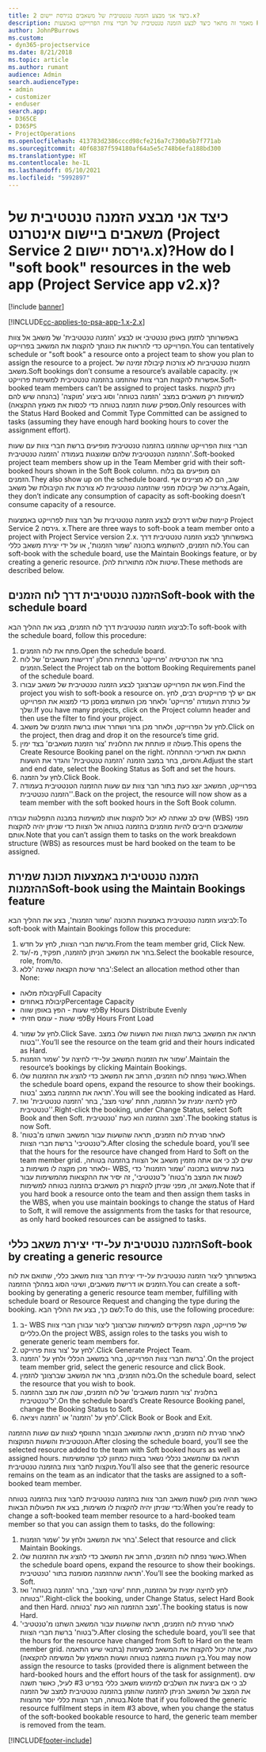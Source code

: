 ```yaml
---
title: כיצד אני מבצע ‏‫הזמנה טנטטיבית‬‬ של משאבים בגירסת יישום 2.x?
description: מאמר זה מתאר כיצד לבצע הזמנה טנטטיבית של חברי צוות הפרוייקט באמצעות Project Service.
author: JohnPBurrows
ms.custom:
- dyn365-projectservice
ms.date: 8/21/2018
ms.topic: article
ms.author: rumant
audience: Admin
search.audienceType:
- admin
- customizer
- enduser
search.app:
- D365CE
- D365PS
- ProjectOperations
ms.openlocfilehash: 413783d2386cccd98cfe216a7c7300a5b7f771ab
ms.sourcegitcommit: 40f68387f594180af64a5e5c748b6efa188bd300
ms.translationtype: HT
ms.contentlocale: he-IL
ms.lasthandoff: 05/10/2021
ms.locfileid: "5992897"
---
```

# <a name="how-do-i-soft-book-resources-in-the-web-app-project-service-app-v2x"></a><span data-ttu-id="08d81-103">כיצד אני מבצע ‏‫הזמנה טנטטיבית‬‬ של משאבים ביישום אינטרנט (Project Service גירסת יישום 2.x)?</span><span class="sxs-lookup"><span data-stu-id="08d81-103">How do I "soft book" resources in the web app (Project Service app v2.x)?</span></span>

[!include [banner](../includes/psa-now-project-operations.md)]

[!INCLUDE[cc-applies-to-psa-app-1.x-2.x](../includes/cc-applies-to-psa-app-1x-2x.md)]

<span data-ttu-id="08d81-104">באפשרותך לתזמן באופן טנטטיבי או לבצע 'הזמנה טנטטיבית' של משאב אל צוות הפרוייקט כדי להראות את כוונתך להקצות את המשאב בפרוייקט.</span><span class="sxs-lookup"><span data-stu-id="08d81-104">You can tentatively schedule or "soft book" a resource onto a project team to show you plan to assign the resource to a project.</span></span> <span data-ttu-id="08d81-105">הזמנות טנטטיביות לא צורכות קיבולת זמינה של משאב.</span><span class="sxs-lookup"><span data-stu-id="08d81-105">Soft bookings don’t consume a resource’s available capacity.</span></span> <span data-ttu-id="08d81-106">אין אפשרות להקצות חברי צוות שהוזמנו בהזמנה טנטטיבית למשימות פרוייקט.</span><span class="sxs-lookup"><span data-stu-id="08d81-106">Soft-booked team members can’t be assigned to project tasks.</span></span> <span data-ttu-id="08d81-107">ניתן להקצות למשימות רק משאבים במצב 'הזמנה בטוחה' וסוג ביצוע 'מוקצה' (בהנחה שיש להם מספיק שעות הזמנה בטוחה כדי לכסות את מאמץ ההקצאה).</span><span class="sxs-lookup"><span data-stu-id="08d81-107">Only resources with the Status Hard Booked and Commit Type Committed can be assigned to tasks (assuming they have enough hard booking hours to cover the assignment effort).</span></span>

<span data-ttu-id="08d81-108">חברי צוות הפרוייקט שהוזמנו בהזמנה טנטטיבית מופיעים ברשת חברי צוות עם שעות ההזמנה הטנטטיבית שלהם שמוצגות בעמודה 'הזמנה טנטטיבית'.</span><span class="sxs-lookup"><span data-stu-id="08d81-108">Soft-booked project team members show up in the Team Member grid with their soft-booked hours shown in the Soft Book column.</span></span> <span data-ttu-id="08d81-109">הם מופיעים גם בלוח הזמנים.</span><span class="sxs-lookup"><span data-stu-id="08d81-109">They also show up on the schedule board.</span></span> <span data-ttu-id="08d81-110">שוב, הם לא מציינים אף צריכה של קיבולת מפני שהזמנה טנטטיבית לא צורכת את הקיבולת של משאב.</span><span class="sxs-lookup"><span data-stu-id="08d81-110">Again, they don’t indicate any consumption of capacity as soft-booking doesn’t consume capacity of a resource.</span></span>

<span data-ttu-id="08d81-111">קיימות שלוש דרכים לבצע הזמנה טנטטיבית של חבר צוות לפרוייקט באמצעות Project Service גירסה 2. x.</span><span class="sxs-lookup"><span data-stu-id="08d81-111">There are three ways to soft-book a team member onto a project with Project Service version 2.x.</span></span> <span data-ttu-id="08d81-112">באפשרותך לבצע הזמנה טנטטיבית דרך לוח הזמנים, להשתמש בתכונה 'שמור הזמנות', או על ידי יצירת משאב כללי.</span><span class="sxs-lookup"><span data-stu-id="08d81-112">You can soft-book with the schedule board, use the Maintain Bookings feature, or by creating a generic resource.</span></span> <span data-ttu-id="08d81-113">שיטות אלה מתוארות להלן.</span><span class="sxs-lookup"><span data-stu-id="08d81-113">These methods are described below.</span></span>

## <a name="soft-book-with-the-schedule-board"></a><span data-ttu-id="08d81-114">הזמנה טנטטיבית דרך לוח הזמנים</span><span class="sxs-lookup"><span data-stu-id="08d81-114">Soft-book with the schedule board</span></span>

<span data-ttu-id="08d81-115">לביצוע הזמנה טנטטיבית דרך לוח הזמנים, בצע את ההליך הבא:</span><span class="sxs-lookup"><span data-stu-id="08d81-115">To soft-book with the schedule board, follow this procedure:</span></span> 
1. <span data-ttu-id="08d81-116">פתח את לוח הזמנים.</span><span class="sxs-lookup"><span data-stu-id="08d81-116">Open the schedule board.</span></span>
2. <span data-ttu-id="08d81-117">בחר את הכרטיסיה 'פרוייקט' בתחתית החלון 'דרישות משאבים' של לוח הזמנים.</span><span class="sxs-lookup"><span data-stu-id="08d81-117">Select the Project tab on the bottom Booking Requirements panel of the schedule board.</span></span>
3. <span data-ttu-id="08d81-118">חפש את הפרוייקט שברצונך לבצע הזמנה טנטטיבית של משאב עבורו.</span><span class="sxs-lookup"><span data-stu-id="08d81-118">Find the project you wish to soft-book a resource on.</span></span> <span data-ttu-id="08d81-119">אם יש לך פרוייקטים רבים, לחץ על כותרת העמודה 'פרוייקט' ולאחר מכן השתמש במסנן כדי למצוא את הפרוייקט שלך.</span><span class="sxs-lookup"><span data-stu-id="08d81-119">If you have many projects, click on the Project column header and then use the filter to find your project.</span></span>
4. <span data-ttu-id="08d81-120">לחץ על הפרוייקט, ולאחר מכן גרור ושחרר אותו ברשת הזמנים של משאב.</span><span class="sxs-lookup"><span data-stu-id="08d81-120">Click on the project, then drag and drop it on the resource’s time grid.</span></span>
5. <span data-ttu-id="08d81-121">פעולה זו פותחת את החלונית 'צור הזמנת משאבים' בצד ימין.</span><span class="sxs-lookup"><span data-stu-id="08d81-121">This opens the Create Resource Booking panel on the right.</span></span> <span data-ttu-id="08d81-122">התאם את תאריכי ההתחלה והסיום, בחר במצב הזמנה 'הזמנה טנטטיבית' והגדר את השעות.</span><span class="sxs-lookup"><span data-stu-id="08d81-122">Adjust the start and end date, select the Booking Status as Soft and set the hours.</span></span> 
6. <span data-ttu-id="08d81-123">לחץ על הזמנה.</span><span class="sxs-lookup"><span data-stu-id="08d81-123">Click Book.</span></span>
7. <span data-ttu-id="08d81-124">בפרוייקט, המשאב יוצג כעת בתור חבר צוות עם שעות ההזמנה הטנטטיבית בעמודה 'הזמנה טנטטיבית'.</span><span class="sxs-lookup"><span data-stu-id="08d81-124">Back on the project, the resource will now show as a team member with the soft booked hours in the Soft Book column.</span></span>

<span data-ttu-id="08d81-125">שים לב שאתה לא יכול להקצות אותו למשימות במבנה התפלגות עבודה (WBS) מפני שמשאבים חייבים להיות מוזמנים בהזמנה בטוחה אל הצוות כדי שניתן יהיה להקצות אותם.</span><span class="sxs-lookup"><span data-stu-id="08d81-125">Note that you can’t assign them to tasks on the work breakdown structure (WBS) as resources must be hard booked on the team to be assigned.</span></span>

## <a name="soft-book-using-the-maintain-bookings-feature"></a><span data-ttu-id="08d81-126">הזמנה טנטטיבית באמצעות תכונת שמירת ההזמנות</span><span class="sxs-lookup"><span data-stu-id="08d81-126">Soft-book using the Maintain Bookings feature</span></span>

<span data-ttu-id="08d81-127">לביצוע הזמנה טנטטיבית באמצעות התכונה 'שמור הזמנות', בצע את ההליך הבא:</span><span class="sxs-lookup"><span data-stu-id="08d81-127">To soft-book with Maintain Bookings follow this procedure:</span></span>
1. <span data-ttu-id="08d81-128">מרשת חברי הצוות, לחץ על חדש.</span><span class="sxs-lookup"><span data-stu-id="08d81-128">From the team member grid, Click New.</span></span>
2. <span data-ttu-id="08d81-129">בחר את המשאב הניתן להזמנה, תפקיד, מ-/עד.</span><span class="sxs-lookup"><span data-stu-id="08d81-129">Select the bookable resource, role, from/to.</span></span>
3. <span data-ttu-id="08d81-130">בחר שיטת הקצאה שאינה 'ללא':</span><span class="sxs-lookup"><span data-stu-id="08d81-130">Select an allocation method other than None:</span></span>
- <span data-ttu-id="08d81-131">קיבולת מלאה</span><span class="sxs-lookup"><span data-stu-id="08d81-131">Full Capacity</span></span>
- <span data-ttu-id="08d81-132">קיבולת באחוזים</span><span class="sxs-lookup"><span data-stu-id="08d81-132">Percentage Capacity</span></span>
- <span data-ttu-id="08d81-133">לפי שעות - הפץ באופן שווה</span><span class="sxs-lookup"><span data-stu-id="08d81-133">By Hours Distribute Evenly</span></span>
- <span data-ttu-id="08d81-134">לפי שעות - עומס חזיתי</span><span class="sxs-lookup"><span data-stu-id="08d81-134">By Hours Front Load</span></span>
4. <span data-ttu-id="08d81-135">לחץ על שמור.</span><span class="sxs-lookup"><span data-stu-id="08d81-135">Click Save.</span></span> <span data-ttu-id="08d81-136">תראה את המשאב ברשת הצוות ואת השעות שלו במצב 'בטוח'.</span><span class="sxs-lookup"><span data-stu-id="08d81-136">You’ll see the resource on the team grid and their hours indicated as Hard.</span></span>
5. <span data-ttu-id="08d81-137">שמור את הזמנות המשאב על-ידי לחיצה על 'שמור הזמנות'.</span><span class="sxs-lookup"><span data-stu-id="08d81-137">Maintain the resource’s bookings by clicking Maintain Bookings.</span></span>
6. <span data-ttu-id="08d81-138">כאשר נפתח לוח הזמנים, הרחב את המשאב כדי להציג את ההזמנות שלו.</span><span class="sxs-lookup"><span data-stu-id="08d81-138">When the schedule board opens, expand the resource to show their bookings.</span></span> <span data-ttu-id="08d81-139">תראה את ההזמנה במצב 'בטוח'.</span><span class="sxs-lookup"><span data-stu-id="08d81-139">You will see the booking indicated as Hard.</span></span>
7. <span data-ttu-id="08d81-140">לחץ לחיצה ימנית על ההזמנה, תחת 'שינוי מצב', בחר 'הזמנה טנטטיבית' ואז 'טנטטיבית'.</span><span class="sxs-lookup"><span data-stu-id="08d81-140">Right-click the booking, under Change Status, select Soft Book and then Soft.</span></span> <span data-ttu-id="08d81-141">מצב ההזמנה הוא כעת 'טנטטיבית'.</span><span class="sxs-lookup"><span data-stu-id="08d81-141">The booking status is now Soft.</span></span>
8. <span data-ttu-id="08d81-142">לאחר סגירת לוח הזמנים, תראה שהשעות עבור המשאב השתנו מ'בטוח' ל'טנטטיבי' ברשת חברי הצוות.</span><span class="sxs-lookup"><span data-stu-id="08d81-142">After closing the schedule board, you’ll see that the hours for the resource have changed from Hard to Soft on the team member grid.</span></span>
<span data-ttu-id="08d81-143">שים לב כי אם אתה מזמין משאב אל הצוות בהזמנה בטוחה, ולאחר מכן מקצה לו משימות ב- WBS, בעת שימוש בתכונה 'שמור הזמנות' כדי לשנות את המצב מ'בטוח' ל'טנטטיבי', זה יסיר את ההקצאות מהמשימות עבור משאב זה, מפני שניתן להקצות רק משאבים בהזמנה בטוחה למשימות.</span><span class="sxs-lookup"><span data-stu-id="08d81-143">Note that if you hard book a resource onto the team and then assign them tasks in the WBS, when you use maintain bookings to change the status of Hard to Soft, it will remove the assignments from the tasks for that resource, as only hard booked resources can be assigned to tasks.</span></span>

## <a name="soft-book-by-creating-a-generic-resource"></a><span data-ttu-id="08d81-144">הזמנה טנטטיבית על-ידי יצירת משאב כללי</span><span class="sxs-lookup"><span data-stu-id="08d81-144">Soft-book by creating a generic resource</span></span>

<span data-ttu-id="08d81-145">באפשרותך ליצור הזמנה טנטטיבית על-ידי יצירת חבר צוות משאב כללי, שתואם את לוח הזמנים או דרישת משאבים, ושינוי הסוג במהלך ההזמנה.</span><span class="sxs-lookup"><span data-stu-id="08d81-145">You can create a soft-booking by generating a generic resource team member, fulfilling with schedule board or Resource Request and changing the type during the booking.</span></span>
<span data-ttu-id="08d81-146">לשם כך, בצע את ההליך הבא:</span><span class="sxs-lookup"><span data-stu-id="08d81-146">To do this, use the following procedure:</span></span>

1. <span data-ttu-id="08d81-147">ב- WBS של פרוייקט, הקצה תפקידים למשימות שברצונך ליצור עבורן חברי צוות כלליים.</span><span class="sxs-lookup"><span data-stu-id="08d81-147">On the project WBS, assign roles to the tasks you wish to generate generic team members for.</span></span>
2. <span data-ttu-id="08d81-148">לחץ על 'צור צוות פרוייקט'.</span><span class="sxs-lookup"><span data-stu-id="08d81-148">Click Generate Project Team.</span></span>
3. <span data-ttu-id="08d81-149">ברשת חברי צוות הפרוייקט, בחר במשאב הכללי ולחץ על 'הזמנה'.</span><span class="sxs-lookup"><span data-stu-id="08d81-149">On the project team member grid, select the generic resource and click Book.</span></span>
4. <span data-ttu-id="08d81-150">בלוח הזמנים, בחר את המשאב שברצונך להזמין.</span><span class="sxs-lookup"><span data-stu-id="08d81-150">On the schedule board, select the resource that you wish to book.</span></span>
5. <span data-ttu-id="08d81-151">בחלונית 'צור הזמנת משאבים' של לוח הזמנים, שנה את מצב ההזמנה ל'טנטטיבית'.</span><span class="sxs-lookup"><span data-stu-id="08d81-151">On the schedule board’s Create Resource Booking panel, change the Booking Status to Soft.</span></span>
6. <span data-ttu-id="08d81-152">לחץ על 'הזמנה' או 'הזמנה ויציאה'.</span><span class="sxs-lookup"><span data-stu-id="08d81-152">Click Book or Book and Exit.</span></span>

<span data-ttu-id="08d81-153">לאחר סגירת לוח הזמנים, תראה שהמשאב הנבחר התווסף לצוות עם שעות ההזמנה הטנטטיבית והשעות המוקצות.</span><span class="sxs-lookup"><span data-stu-id="08d81-153">After closing the schedule board, you’ll see the selected resource added to the team with Soft booked hours as well as assigned hours.</span></span> <span data-ttu-id="08d81-154">תראה גם שהמשאב נכללי נשאר בצוות כמחוון לכך שהמשימות מוקצות לחבר צוות בהזמנה טנטטיבית.</span><span class="sxs-lookup"><span data-stu-id="08d81-154">You’ll also see that the generic resource remains on the team as an indicator that the tasks are assigned to a soft-booked team member.</span></span>

<span data-ttu-id="08d81-155">כאשר תהיה מוכן לשנות משאב חבר צוות בהזמנה טנטטיבית לחבר צוות בהזמנה בטוחה כדי שניתן יהיה להקצות לו משימות, בצע את הפעולות הבאות:</span><span class="sxs-lookup"><span data-stu-id="08d81-155">When you’re ready to change a soft-booked team member resource to a hard-booked team member so that you can assign them to tasks, do the following:</span></span>

1. <span data-ttu-id="08d81-156">בחר את המשאב ולחץ על 'שמור הזמנות'.</span><span class="sxs-lookup"><span data-stu-id="08d81-156">Select that resource and click Maintain Bookings.</span></span>
2. <span data-ttu-id="08d81-157">כאשר נפתח לוח הזמנים, הרחב את המשאב כדי להציג את ההזמנות שלו.</span><span class="sxs-lookup"><span data-stu-id="08d81-157">When the schedule board opens, expand the resource to show their bookings.</span></span> <span data-ttu-id="08d81-158">תראה שההזמנה מסומנת בתור 'טנטטיבית'.</span><span class="sxs-lookup"><span data-stu-id="08d81-158">You’ll see the booking marked as Soft.</span></span>
3. <span data-ttu-id="08d81-159">לחץ לחיצה ימנית על ההזמנה, תחת 'שינוי מצב', בחר 'הזמנה בטוחה' ואז 'בטוחה'.</span><span class="sxs-lookup"><span data-stu-id="08d81-159">Right-click the booking, under Change Status, select Hard Book and then Hard.</span></span> <span data-ttu-id="08d81-160">מצב ההזמנה הוא כעת 'בטוחה'.</span><span class="sxs-lookup"><span data-stu-id="08d81-160">The booking status is now Hard.</span></span>
4. <span data-ttu-id="08d81-161">לאחר סגירת לוח הזמנים, תראה שהשעות עבור המשאב השתנו מ'טנטטיבי' ל'בטוח' ברשת חברי הצוות.</span><span class="sxs-lookup"><span data-stu-id="08d81-161">After closing the schedule board, you’ll see that the hours for the resource have changed from Soft to Hard on the team member grid.</span></span> <span data-ttu-id="08d81-162">כעת, אתה יכול להקצות את המשאב למשימות (בתנאי שיש התאמה בין השעות בהזמנה בטוחה ושעות המאמץ של המשימה להקצאה).</span><span class="sxs-lookup"><span data-stu-id="08d81-162">You may now assign the resource to tasks (provided there is alignment between the hard-booked hours and the effort hours of the task for assignment).</span></span> <span data-ttu-id="08d81-163">שים לב כי אם ביצעת את השלבים למימוש משאב כללי בפריט #3 לעיל, כאשר תשנה את המצב של המשאב הניתן להזמנה שהוזמן בהזמנה טנטטיבית למצב של הזמנה בטוחה, חבר הצוות כללי יוסר מהצוות.</span><span class="sxs-lookup"><span data-stu-id="08d81-163">Note that if you followed the generic resource fulfilment steps in item #3 above, when you change the status of the soft-booked bookable resource to hard, the generic team member is removed from the team.</span></span>


[!INCLUDE[footer-include](../includes/footer-banner.md)]